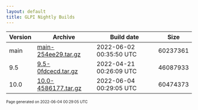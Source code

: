 ```yaml
---
layout: default
title: GLPI Nightly Builds
---
```


Version|Archive|Build date|Size
---|---|---|---
main|[main-254ee29.tar.gz](main-254ee29.tar.gz)|2022-06-02 00:35:50 UTC|60237361
9.5|[9.5-0fdcecd.tar.gz](9.5-0fdcecd.tar.gz)|2022-04-21 00:26:09 UTC|46087933
10.0|[10.0-4586177.tar.gz](10.0-4586177.tar.gz)|2022-06-04 00:29:05 UTC|60474373

<font size="1">Page generated on 2022-06-04 00:29:05 UTC</font>
